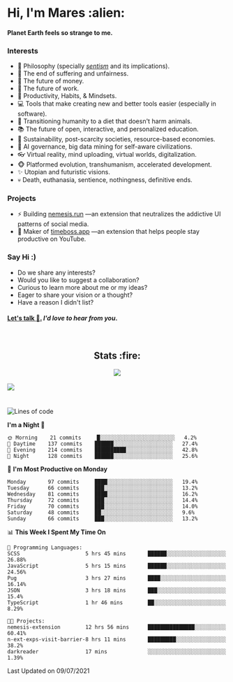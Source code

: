 <h1>Hi, I'm Mares :alien:</h1>

#### Planet Earth feels so strange to me.

### **Interests**

- 🌊 Philosophy (specially [_sentism_][sentismmedium] and its implications).
- 🎯 The end of suffering and unfairness.
- 💸 The future of money.
- 💼 The future of work.
- 🧠 Productivity, Habits, & Mindsets.
- 💻 Tools that make creating new and better tools easier (especially in software).
- 🥗 Transitioning humanity to a diet that doesn't harm animals.
- 📚 The future of open, interactive, and personalized education.
- 🌱 Sustainability, post-scarcity societies, resource-based economies.
- 🤖 AI governance, big data mining for self-aware civilizations.
- 👓 Virtual reality, mind uploading, virtual worlds, digitalization.
- 🐵 Platformed evolution, transhumanism, accelerated development.
- ✨ Utopian and futuristic visions.
- 💀 Death, euthanasia, sentience, nothingness, definitive ends.


### **Projects**

- ⚡ Building [nemesis.run](https://nemesis.run) —an extension that neutralizes the addictive UI patterns of social media.
- 💎 Maker of [timeboss.app](https://timeboss.app) —an extension that helps people stay productive on YouTube.


### **Say Hi :)**

- Do we share any interests?
- Would you like to suggest a collaboration?
- Curious to learn more about me or my ideas?
- Eager to share your vision or a thought?
- Have a reason I didn't list?

#### [Let's talk :wave:.](mailto:mareszhar@gmail.com) _I'd love to hear from you_.

[sentismmedium]: https://medium.com/@mareszhar/born-a-prisoner-a-reflection-about-life-its-struggles-and-a-plan-to-escape-d8566ce9b026

<br>

<h2 align="center">Stats :fire:</h2>

<div align="center">
  <img src="https://github-readme-streak-stats.herokuapp.com?user=mareszhar&theme=black-ice&hide_border=true&stroke=FFFFFF15&ring=DF8FFE&fire=DF8FFE&currStreakLabel=DF8FFE&background=1A232A&currStreakNum=86FFAB&dates=B1AAB3FF">
</div>

<br>

<img src="https://activity-graph.herokuapp.com/graph?username=mareszhar&theme=nord&bg_color=00000000&color=979797&line=DF8FFE&point=00000000&area=true&hide_border=true">

<br>

<h1></h1>

<!--START_SECTION:waka-->
![Lines of code](https://img.shields.io/badge/From%20Hello%20World%20I%27ve%20Written-106488%20lines%20of%20code-blue)

**I'm a Night 🦉** 

```text
🌞 Morning    21 commits     █░░░░░░░░░░░░░░░░░░░░░░░░   4.2% 
🌆 Daytime    137 commits    ██████░░░░░░░░░░░░░░░░░░░   27.4% 
🌃 Evening    214 commits    ██████████░░░░░░░░░░░░░░░   42.8% 
🌙 Night      128 commits    ██████░░░░░░░░░░░░░░░░░░░   25.6%

```
📅 **I'm Most Productive on Monday** 

```text
Monday       97 commits     ████░░░░░░░░░░░░░░░░░░░░░   19.4% 
Tuesday      66 commits     ███░░░░░░░░░░░░░░░░░░░░░░   13.2% 
Wednesday    81 commits     ████░░░░░░░░░░░░░░░░░░░░░   16.2% 
Thursday     72 commits     ███░░░░░░░░░░░░░░░░░░░░░░   14.4% 
Friday       70 commits     ███░░░░░░░░░░░░░░░░░░░░░░   14.0% 
Saturday     48 commits     ██░░░░░░░░░░░░░░░░░░░░░░░   9.6% 
Sunday       66 commits     ███░░░░░░░░░░░░░░░░░░░░░░   13.2%

```


📊 **This Week I Spent My Time On** 

```text
💬 Programming Languages: 
SCSS                     5 hrs 45 mins       ██████░░░░░░░░░░░░░░░░░░░   26.88% 
JavaScript               5 hrs 15 mins       ██████░░░░░░░░░░░░░░░░░░░   24.56% 
Pug                      3 hrs 27 mins       ████░░░░░░░░░░░░░░░░░░░░░   16.14% 
JSON                     3 hrs 18 mins       ███░░░░░░░░░░░░░░░░░░░░░░   15.4% 
TypeScript               1 hr 46 mins        ██░░░░░░░░░░░░░░░░░░░░░░░   8.29%

🐱‍💻 Projects: 
nemesis-extension        12 hrs 56 mins      ███████████████░░░░░░░░░░   60.41% 
n-ext-exps-visit-barrier-8 hrs 11 mins       █████████░░░░░░░░░░░░░░░░   38.2% 
darkreader               17 mins             ░░░░░░░░░░░░░░░░░░░░░░░░░   1.39%

```


 Last Updated on 09/07/2021
<!--END_SECTION:waka-->

